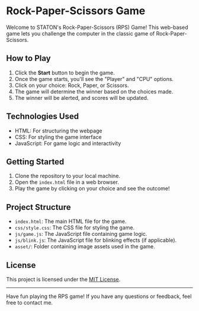 # Rock-Paper-Scissors Game

Welcome to STATON's Rock-Paper-Scissors (RPS) Game! This web-based game lets you challenge the computer in the classic game of Rock-Paper-Scissors.

## How to Play

1. Click the **Start** button to begin the game.
2. Once the game starts, you'll see the "Player" and "CPU" options.
3. Click on your choice: Rock, Paper, or Scissors.
4. The game will determine the winner based on the choices made.
5. The winner will be alerted, and scores will be updated.

## Technologies Used

- HTML: For structuring the webpage
- CSS: For styling the game interface
- JavaScript: For game logic and interactivity

## Getting Started

1. Clone the repository to your local machine.
2. Open the `index.html` file in a web browser.
3. Play the game by clicking on your choice and see the outcome!

## Project Structure

- `index.html`: The main HTML file for the game.
- `css/style.css`: The CSS file for styling the game.
- `js/game.js`: The JavaScript file containing game logic.
- `js/blink.js`: The JavaScript file for blinking effects (if applicable).
- `asset/`: Folder containing image assets used in the game.

## License

This project is licensed under the [MIT License](LICENSE).

---

Have fun playing the RPS game! If you have any questions or feedback, feel free to contact me.
